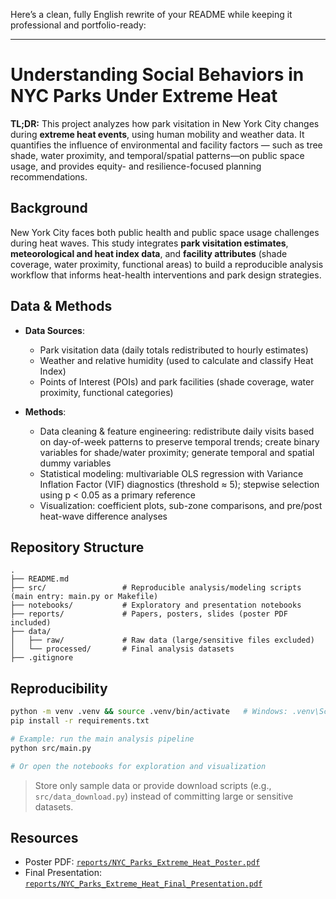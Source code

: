 Here’s a clean, fully English rewrite of your README while keeping it professional and portfolio-ready:

---

# Understanding Social Behaviors in NYC Parks Under Extreme Heat

**TL;DR:** This project analyzes how park visitation in New York City changes during **extreme heat events**, using human mobility and weather data. It quantifies the influence of environmental and facility factors — such as tree shade, water proximity, and temporal/spatial patterns—on public space usage, and provides equity- and resilience-focused planning recommendations.

## Background

New York City faces both public health and public space usage challenges during heat waves. This study integrates **park visitation estimates**, **meteorological and heat index data**, and **facility attributes** (shade coverage, water proximity, functional areas) to build a reproducible analysis workflow that informs heat-health interventions and park design strategies.

## Data & Methods

* **Data Sources**:

  * Park visitation data (daily totals redistributed to hourly estimates)
  * Weather and relative humidity (used to calculate and classify Heat Index)
  * Points of Interest (POIs) and park facilities (shade coverage, water proximity, functional categories)

* **Methods**:

  * Data cleaning & feature engineering: redistribute daily visits based on day-of-week patterns to preserve temporal trends; create binary variables for shade/water proximity; generate temporal and spatial dummy variables
  * Statistical modeling: multivariable OLS regression with Variance Inflation Factor (VIF) diagnostics (threshold ≈ 5); stepwise selection using p < 0.05 as a primary reference
  * Visualization: coefficient plots, sub-zone comparisons, and pre/post heat-wave difference analyses

## Repository Structure

```
.
├── README.md
├── src/                 # Reproducible analysis/modeling scripts (main entry: main.py or Makefile)
├── notebooks/           # Exploratory and presentation notebooks
├── reports/             # Papers, posters, slides (poster PDF included)
├── data/
│   ├── raw/             # Raw data (large/sensitive files excluded)
│   └── processed/       # Final analysis datasets
├── .gitignore
```

## Reproducibility

```bash
python -m venv .venv && source .venv/bin/activate   # Windows: .venv\Scripts\activate
pip install -r requirements.txt

# Example: run the main analysis pipeline
python src/main.py

# Or open the notebooks for exploration and visualization
```

> Store only sample data or provide download scripts (e.g., `src/data_download.py`) instead of committing large or sensitive datasets.

## Resources

* Poster PDF: [`reports/NYC_Parks_Extreme_Heat_Poster.pdf`](reports/NYC_Parks_Extreme_Heat_Poster.pdf)
* Final Presentation: [`reports/NYC_Parks_Extreme_Heat_Final_Presentation.pdf`](reports/NYC_Parks_Extreme_Heat_Final_Presentation.pdf)
